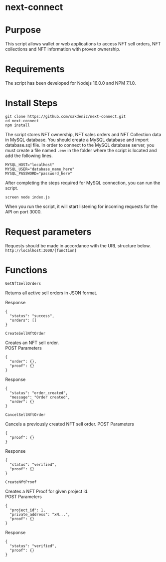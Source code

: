 # next-connect
 
# Purpose
This script allows wallet or web applications to access NFT sell orders, NFT collections and NFT information with proven ownership.

# Requirements
The script has been developed for Nodejs 16.0.0 and NPM 7.1.0.

# Install Steps
```
git clone https://github.com/sakdeniz/next-connect.git
cd next-connect
npm install
```
The script stores NFT ownership, NFT sales orders and NFT Collection data in MySQL database.
You should create a MySQL database and import database.sql file.
In order to connect to the MySQL database server, you must create a file named ```.env``` in the folder where the script is located and add the following lines.
```
MYSQL_HOST="localhost"
MYSQL_USER="database_name_here"
MYSQL_PASSWORD="password_here"
```
After completing the steps required for MySQL connection, you can run the script.
```
screen node index.js
```
When you run the script, it will start listening for incoming requests for the API on port 3000.
# Request parameters
Requests should be made in accordance with the URL structure below.  
```http://localhost:3000/{function}```

# Functions
```
GetNftSellOrders
```
Returns all active sell orders in JSON format.

Response
```
{
  "status": "success",
  "orders": []
}
```

```
CreateSellNftOrder
```
Creates an NFT sell order.  
POST Parameters  
```
{
  "order": {},
  "proof": {}
}
```
Response
```
{
  "status": "order_created",
  "message": "Order created",
  "order": {}
}
```

```
CancelSellNftOrder
```
Cancels a previously created NFT sell order.
POST Parameters  
```
{
  "proof": {}
}
```
Response
```
{
  "status": "verified",
  "proof": {}
}
```

```
CreateNftProof
```
Creates a NFT Proof for given project id.  
POST Parameters  
```
{
  "project_id": 1,
  "private_address": "xN...",
  "proof": {}
}
```
Response
```
{
  "status": "verified",
  "proof": {}
}
```